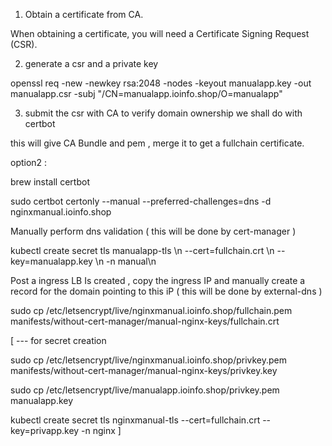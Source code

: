 1. Obtain a certificate from CA.

When obtaining a certificate, you will need a Certificate Signing Request (CSR).

2. generate a csr and a private key

openssl req -new -newkey rsa:2048 -nodes -keyout manualapp.key -out manualapp.csr -subj "/CN=manualapp.ioinfo.shop/O=manualapp"

3. submit the csr with CA to verify domain ownership we shall do with certbot

this will give CA Bundle and pem , merge it to get a fullchain certificate.

option2 :


brew install certbot

sudo certbot certonly --manual --preferred-challenges=dns -d nginxmanual.ioinfo.shop

Manually perform dns validation ( this will be done by cert-manager )

kubectl create secret tls manualapp-tls \\n  --cert=fullchain.crt \\n  --key=manualapp.key \\n  -n manual\n

Post a ingress LB Is created , copy the ingress IP and manually create a record for the domain pointing to this iP ( this will be done by external-dns )

sudo cp /etc/letsencrypt/live/nginxmanual.ioinfo.shop/fullchain.pem manifests/without-cert-manager/manual-nginx-keys/fullchain.crt

[ --- for secret creation

sudo cp /etc/letsencrypt/live/nginxmanual.ioinfo.shop/privkey.pem manifests/without-cert-manager/manual-nginx-keys/privkey.key

sudo cp /etc/letsencrypt/live/manualapp.ioinfo.shop/privkey.pem manualapp.key

kubectl create secret tls nginxmanual-tls --cert=fullchain.crt --key=privapp.key -n nginx ]